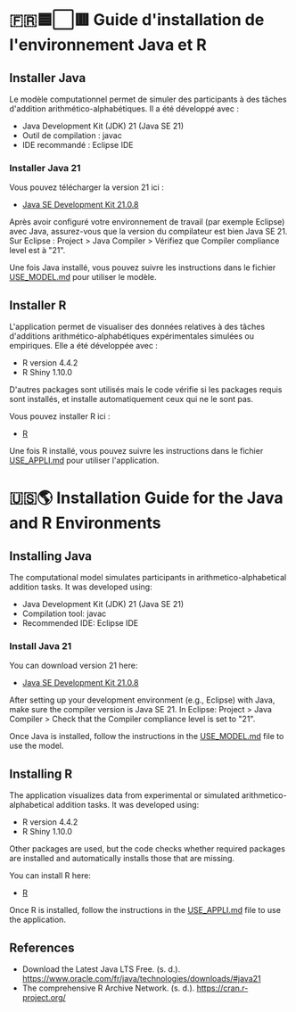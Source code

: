 # 🇫🇷🟦⬜🟥 Guide d'installation de l'environnement Java et R

## Installer Java
Le modèle computationnel permet de simuler des participants à des tâches d'addition arithmético-alphabétiques. Il a été développé avec : 
- Java Development Kit (JDK) 21 (Java SE 21)
- Outil de compilation : javac
- IDE recommandé : Eclipse IDE

### Installer Java 21

Vous pouvez télécharger la version 21 ici :

- [Java SE Development Kit 21.0.8](https://www.oracle.com/fr/java/technologies/downloads/#java21)

Après avoir configuré votre environnement de travail (par exemple Eclipse) avec Java, assurez-vous que la version du compilateur est bien Java SE 21. Sur Eclipse : Project > Java Compiler > Vérifiez que Compiler compliance level est à "21".

Une fois Java installé, vous pouvez suivre les instructions dans le fichier [USE_MODEL.md](./USE_MODEL.md) pour utiliser le modèle.

## Installer R
L'application permet de visualiser des données relatives à des tâches d'additions arithmético-alphabétiques expérimentales simulées ou empiriques. Elle a été développée avec :

- R version 4.4.2
- R Shiny 1.10.0

D'autres packages sont utilisés mais le code vérifie si les packages requis sont installés, et installe automatiquement ceux qui ne le sont pas.

Vous pouvez installer R ici :
  
- [R](https://cran.r-project.org/)

Une fois R installé, vous pouvez suivre les instructions dans le fichier [USE_APPLI.md](./USE_APPLI.md) pour utiliser l'application.

# 🇺🇸🌎 Installation Guide for the Java and R Environments

## Installing Java
The computational model simulates participants in arithmetico-alphabetical addition tasks. It was developed using:  
- Java Development Kit (JDK) 21 (Java SE 21)  
- Compilation tool: javac  
- Recommended IDE: Eclipse IDE

### Install Java 21

You can download version 21 here:

- [Java SE Development Kit 21.0.8](https://www.oracle.com/fr/java/technologies/downloads/#java21)

After setting up your development environment (e.g., Eclipse) with Java, make sure the compiler version is Java SE 21. In Eclipse: Project > Java Compiler > Check that the Compiler compliance level is set to "21".

Once Java is installed, follow the instructions in the [USE_MODEL.md](./USE_MODEL.md) file to use the model.

## Installing R
The application visualizes data from experimental or simulated arithmetico-alphabetical addition tasks. It was developed using:

- R version 4.4.2  
- R Shiny 1.10.0

Other packages are used, but the code checks whether required packages are installed and automatically installs those that are missing.

You can install R here:

- [R](https://cran.r-project.org/)

Once R is installed, follow the instructions in the [USE_APPLI.md](./USE_APPLI.md) file to use the application.


## References
- Download the Latest Java LTS Free. (s. d.). https://www.oracle.com/fr/java/technologies/downloads/#java21
- The comprehensive R Archive Network. (s. d.). https://cran.r-project.org/

